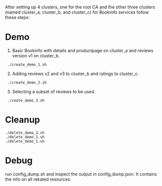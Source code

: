 
After setting up 4 clusters, one for the root CA and the other three clusters
(named cluster_a, cluster_b, and cluster_c) for Bookinfo services
follow these steps:


# Demo

1. Basic Bookinfo with details and productpage on cluster_a and reviews version v1 on cluster_b.

```
 ./create_demo_1.sh
```

2. Adding reviews v2 and v3 to cluster_b and ratings to cluster_c.

```
 ./create_demo_2.sh
```

3. Selecting a subset of reviews to be used.

```
 ./ceate_demo_3.sh
```

# Cleanup

```
./delete_demo_3.sh
./delete_demo_2.sh
./delete_demo_1.sh
```

# Debug

run config_dump.sh and inspect the output in config_dump.json. It contains the info on all rekated resources.